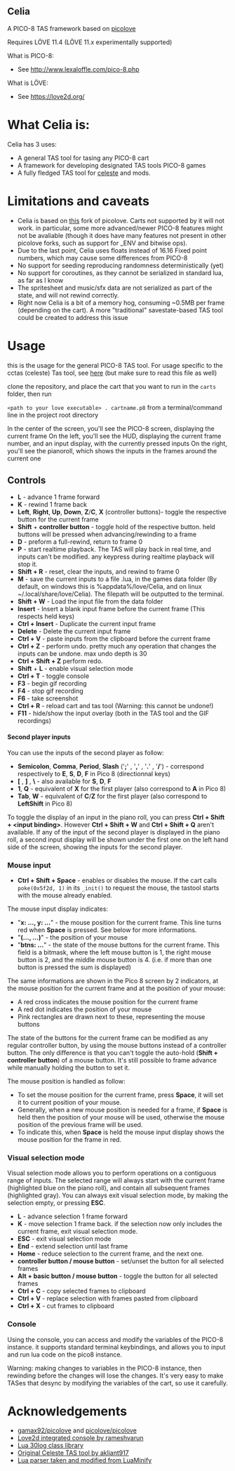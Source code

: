 Celia
--------

A PICO-8 TAS framework based on [picolove](https://github.com/picolove/picolove)

Requires LÖVE 11.4 (LÖVE 11.x experimentally supported)

What is PICO-8:

 * See http://www.lexaloffle.com/pico-8.php

What is LÖVE:

 * See https://love2d.org/

# What Celia is:

Celia has 3 uses:

 * A general TAS tool for tasing any PICO-8 cart
 * A framework for developing designated TAS tools PICO-8 games
 * A fully fledged TAS tool for [celeste](https://www.lexaloffle.com/bbs/?tid=2145) and mods.

# Limitations and caveats

* Celia is based on [this](https://github.com/gonengazit/picolove) fork of picolove. Carts not supported by it will not work. in particular, some more advanced/newer PICO-8 features might not be avaliable (though it does have many features not present in other picolove forks, such as support for \_ENV and bitwise ops).
* Due to the last point, Celia uses floats instead of 16.16 Fixed point numbers, which may cause some differences from PICO-8
* No support for seeding reproducing randomness deterministically (yet)
* No support for coroutines, as they cannot be serialized in standard lua, as far as I know
* The spritesheet and music/sfx data are not serialized as part of the state, and will not rewind correctly.
* Right now Celia is a bit of a memory hog, consuming ~0.5MB per frame (depending on the cart). A more "traditional" savestate-based TAS tool could be created to address this issue

# Usage

this is the usage for the general PICO-8 TAS tool. For usage specific to the cctas (celeste) Tas tool, see [here](/cctas.md) (but make sure to read this file as well)

clone the repository, and place the cart that you want to run in the `carts` folder, then run

`<path to your love executable> . cartname.p8` from a terminal/command line in the project root directory

In the center of the screen, you'll see the PICO-8 screen, displaying the current frame
On the left, you'll see the HUD, displaying the current frame number, and an input display, with the currently pressed inputs
On the right, you'll see the pianoroll, which shows the inputs in the frames around the current one

## Controls
* __L__ - advance 1 frame forward
* __K__ - rewind 1 frame back
* __Left__, __Right__, __Up__, __Down__, __Z__/__C__, __X__ (controller buttons)- toggle the respective button for the current frame
* __Shift__ + __controller button__ - toggle hold of the respective button. held buttons will be pressed when advancing/rewinding to a frame
* __D__ - preform a full-rewind, return to frame 0
* __P__ - start realtime playback. The TAS will play back in real time, and inputs can't be modified. any keypress during realtime playback will stop it.
* __Shift + R__ - reset, clear the inputs, and rewind to frame 0
* __M__ - save the current inputs to a file <cartname>.lua, in the games data folder (By default, on windows this is %appdata%/love/Celia, and on linux ~/.local/share/love/Celia). The filepath will be outputted to the terminal.
* __Shift + W__ - Load the input file from the data folder
* __Insert__ - Insert a blank input frame before the current frame (This respects held keys)
* __Ctrl + Insert__ - Duplicate the current input frame
* __Delete__ - Delete the current input frame
* __Ctrl + V__ - paste inputs from the clipboard before the current frame
* __Ctrl + Z__ - perform undo. pretty much any operation that changes the inputs can be undone. max undo depth is 30
* __Ctrl + Shift + Z__ perform redo.
* __Shift__ + __L__ - enable visual selection mode
* __Ctrl + T__ - toggle console
* __F3__ - begin gif recording
* __F4__ - stop gif recording
* __F6__ - take screenshot
* __Ctrl + R__ - reload cart and tas tool (Warning: this cannot be undone!)
* __F11__ - hide/show the input overlay (both in the TAS tool and the GIF recordings)


#### Second player inputs
You can use the inputs of the second player as follow:
* __Semicolon__, __Comma__, __Period__, __Slash__ ('__;__' , '__,__' , '__.__' , '__/__') - correspond respectively to __E__, __S__, __D__, __F__ in Pico 8 (directionnal keys)
* __\[__ , __\]__ , __\\__ - also available for __S__, __D__, __F__
* __1__, __Q__ - equivalent of __X__ for the first player (also correspond to __A__ in Pico 8)
* __Tab__, __W__ - equivalent of __C__/__Z__ for the first player (also correspond to __LeftShift__ in Pico 8)

To toggle the display of an input in the piano roll, you can press __Ctrl + Shift + \<input binding\>__. However __Ctrl + Shift + W__ and __Ctrl + Shift + Q__ aren't available.
If any of the input of the second player is displayed in the piano roll, a second input display will be shown under the first one on the left hand side of the screen, showing the inputs for the second player.

### Mouse input
* __Ctrl + Shift + Space__ - enables or disables the mouse. If the cart calls `poke(0x5f2d, 1)` in its `_init()` to request the mouse, the tastool starts with the mouse already enabled.

The mouse input display indicates:
* "__x: ..., y: ...__" - the mouse position for the current frame. This line turns red when __Space__ is pressed. See below for more informations.
* "__(..., ...)__" - the position of your mouse
* "__btns: ...__" - the state of the mouse buttons for the current frame. This field is a bitmask, where the left mouse button is 1, the right mouse button is 2, and the middle mouse button is 4. (i.e. if more than one button is pressed the sum is displayed)

The same informations are shown in the Pico 8 screen by 2 indicators, at the mouse position for the current frame and at the position of your mouse:
* A red cross indicates the mouse position for the current frame
* A red dot indicates the position of your mouse
* Pink rectangles are drawn next to these, representing the mouse buttons

The state of the buttons for the current frame can be modified as any regular controller button, by using the mouse buttons instead of a controller button. The only difference is that you can't toggle the auto-hold (__Shift + controller button__) of a mouse button. It's still possible to frame advance while manually holding the button to set it.

The mouse position is handled as follow:
* To set the mouse position for the current frame, press __Space__, it will set it to current position of your mouse.
* Generally, when a new mouse position is needed for a frame, if __Space__ is held then the position of your mouse will be used, otherwise the mouse position of the previous frame will be used.
* To indicate this, when __Space__ is held the mouse input display shows the mouse position for the frame in red.


### Visual selection mode
Visual selection mode allows you to perform operations on a contiguous range of inputs. The selected range will always start with the current frame (highlighted blue on the piano roll), and contain all subsequent frames (highlighted gray). You can always exit visual selection mode, by making the selection empty, or pressing __ESC__.

* __L__ - advance selection 1 frame forward
* __K__ - move selection 1 frame back. if the selection now only includes the current frame, exit visual selection mode.
* __ESC__ - exit visual selection mode
* __End__ - extend selection until last frame
* __Home__ - reduce selection to the current frame, and the next one.
* __controller button / mouse button__ - set/unset the button for all selected frames
* __Alt + basic button / mouse button__ - toggle the button for all selected frames
* __Ctrl + C__ - copy selected frames to clipboard
* __Ctrl + V__ - replace selection with frames pasted from clipboard
* __Ctrl + X__ - cut frames to clipboard

### Console
Using the console, you can access and modify the variables of the PICO-8 instance. it supports standard terminal keybindings, and allows you to input and run lua code on the pico8 instance.

Warning: making changes to variables in the PICO-8 instance, then rewinding before the changes will lose the changes. It's very easy to make TASes that desync by modifying the variables of the cart, so use it carefully.

# Acknowledgements
* [gamax92/picolove](https://github.com/gamax92/picolove) and [picolove/picolove](https://github.com/picolove/picolove)
* [Love2d integrated console by rameshvarun](https://github.com/rameshvarun/love-console)
* [Lua 30log class library](https://github.com/Yonaba/30log)
* [Original Celeste TAS tool by akliant917](https://github.com/CelesteClassic/ClassicTAS)
* [Lua parser taken and modified from LuaMinify](https://github.com/stravant/LuaMinify)







